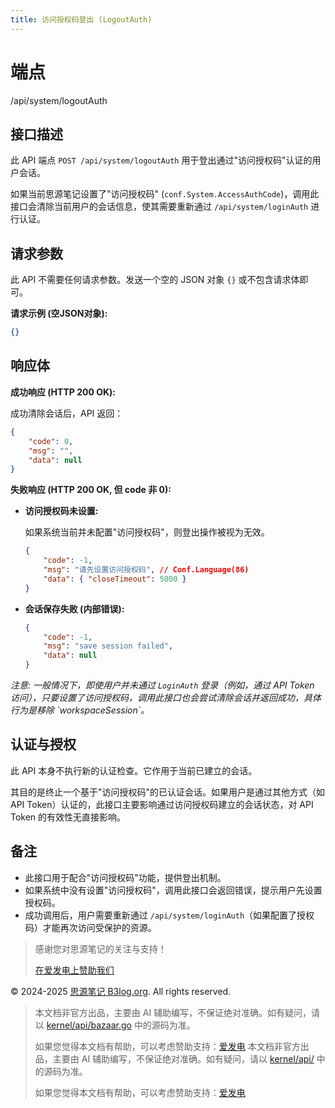 ```yaml
---
title: 访问授权码登出 (LogoutAuth)
---
```

# 端点

/api/system/logoutAuth

## 接口描述

此 API 端点 `POST /api/system/logoutAuth` 用于登出通过"访问授权码"认证的用户会话。

如果当前思源笔记设置了"访问授权码" (`conf.System.AccessAuthCode`)，调用此接口会清除当前用户的会话信息，使其需要重新通过 `/api/system/loginAuth` 进行认证。

## 请求参数

此 API 不需要任何请求参数。发送一个空的 JSON 对象 `{}` 或不包含请求体即可。

**请求示例 (空JSON对象):**

```json
{}
```

## 响应体

**成功响应 (HTTP 200 OK):**

成功清除会话后，API 返回：

```json
{
    "code": 0,
    "msg": "",
    "data": null
}
```

**失败响应 (HTTP 200 OK, 但 code 非 0):**

-   **访问授权码未设置:**
    
    如果系统当前并未配置"访问授权码"，则登出操作被视为无效。
    
    ```json
    {
        "code": -1,
        "msg": "请先设置访问授权码", // Conf.Language(86)
        "data": { "closeTimeout": 5000 }
    }
    ```
    
-   **会话保存失败 (内部错误):**
    
    ```json
    {
        "code": -1,
        "msg": "save session failed",
        "data": null
    }
    ```
    

_注意: 一般情况下，即使用户并未通过 `LoginAuth` 登录（例如，通过 API Token 访问），只要设置了访问授权码，调用此接口也会尝试清除会话并返回成功，具体行为是移除 \`workspaceSession\`。_

## 认证与授权

此 API 本身不执行新的认证检查。它作用于当前已建立的会话。

其目的是终止一个基于"访问授权码"的已认证会话。如果用户是通过其他方式（如 API Token）认证的，此接口主要影响通过访问授权码建立的会话状态，对 API Token 的有效性无直接影响。

## 备注

-   此接口用于配合"访问授权码"功能，提供登出机制。
-   如果系统中没有设置"访问授权码"，调用此接口会返回错误，提示用户先设置授权码。
-   成功调用后，用户需要重新通过 `/api/system/loginAuth`（如果配置了授权码）才能再次访问受保护的资源。

> 感谢您对思源笔记的关注与支持！
> 
> [在爱发电上赞助我们](https://afdian.com/a/leolee9086?tab=feed)

© 2024-2025 [思源笔记 B3log.org](https://b3log.org/siyuan). All rights reserved.
> 本文档非官方出品，主要由 AI 辅助编写，不保证绝对准确。如有疑问，请以 [kernel/api/bazaar.go](https://github.com/siyuan-note/siyuan/blob/master/kernel/api/bazaar.go) 中的源码为准。
> 
> 如果您觉得本文档有帮助，可以考虑赞助支持：[爱发电](https://afdian.com/a/leolee9086?tab=feed)
> 本文档非官方出品，主要由 AI 辅助编写，不保证绝对准确。如有疑问，请以 [kernel/api/](https://github.com/siyuan-note/siyuan/blob/master/kernel/api/) 中的源码为准。
> 
> 如果您觉得本文档有帮助，可以考虑赞助支持：[爱发电](https://afdian.com/a/leolee9086?tab=feed)
